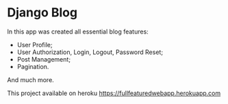 # Django Blog

In this app was created all essential blog features:
- User Profile;
- User Authorization, Login, Logout, Password Reset;
- Post Management;
- Pagination.

And much more.

This project available on heroku https://fullfeaturedwebapp.herokuapp.com
